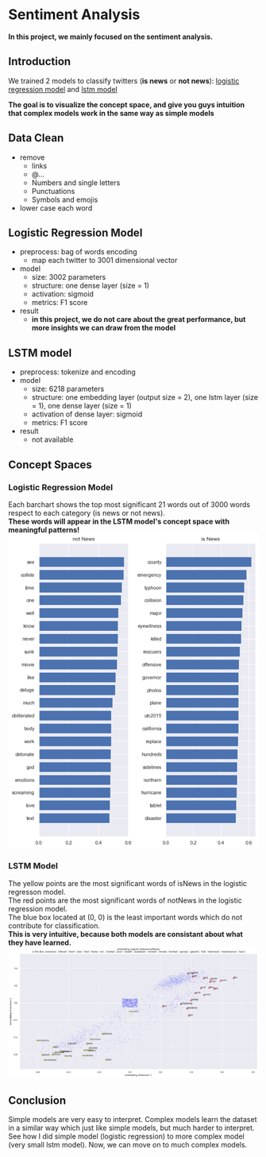# Sentiment Analysis

**In this project, we mainly focused on the sentiment analysis.**

## Introduction

We trained 2 models to classify twitters (**is news** or **not news**): [logistic regression model](https://github.com/shuxg2017/NLP-sentiment-analysis-classification/blob/master/bow_logreg.ipynb) and [lstm model](https://github.com/shuxg2017/NLP-sentiment-analysis-classification/blob/master/embedding%20and%20lstm.ipynb)

**The goal is to visualize the concept space, and give you guys intuition that complex models work in the same way as simple models**

## Data Clean

- remove
  - links
  - @...
  - Numbers and single letters
  - Punctuations 
  - Symbols and emojis
- lower case each word

## Logistic Regression Model

- preprocess: bag of words encoding
  - map each twitter to 3001 dimensional vector
- model
  - size: 3002 parameters
  - structure: one dense layer (size = 1)
  - activation: sigmoid
  - metrics: F1 score
- result
  - **in this project, we do not care about the great performance, but more insights we can draw from the model**

## LSTM model

- preprocess: tokenize and encoding
- model
  - size: 6218 parameters
  - structure: one embedding layer (output size = 2), one lstm layer (size = 1), one dense layer (size = 1)
  - activation of dense layer: sigmoid
  - metrics: F1 score
- result
  - not available

## Concept Spaces
### Logistic Regression Model
Each barchart shows the top most significant 21 words out of 3000 words respect to each category (is news or not news).<br>
**These words will appear in the LSTM model's concept space with meaningful patterns!**
![most important words](https://github.com/shuxg2017/NLP-sentiment-analysis-classification/blob/master/results/important_words_logreg.png)

### LSTM Model
The yellow points are the most significant words of isNews in the logistic regresson model.<br>
The red points are the most significant words of notNews in the logistic regression model.<br>
The blue box located at (0, 0) is the least important words which do not contribute for classification.<br>
**This is very intuitive, because both models are consistant about what they have learned.**
![concept space](https://github.com/shuxg2017/NLP-sentiment-analysis-classification/blob/master/results/concept_space.png)

## Conclusion
Simple models are very easy to interpret. Complex models learn the dataset in a similar way which just like simple models, but much harder to interpret. See how I did simple model (logistic regression) to more complex model (very small lstm model). Now, we can move on to much complex models.
